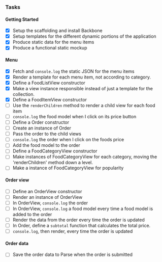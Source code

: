 ### Tasks
#### Getting Started
- [x] Setup the scaffolding and install Backbone
- [x] Setup templates for the different dynamic portions of the application
- [x] Produce static data for the menu items
- [x] Produce a functional static mockup

#### Menu
- [x] Fetch and `console.log` the static JSON for the menu items
- [x] Render a template for each menu item, not according to category.
- [x] Define a FoodListView constructor
- [x] Make a view instance responsible instead of just a template for the collection.
- [x] Define a FoodItemView constructor
- [ ] Use the `renderChildren` method to render a child view for each food item
- [ ] `console.log` the food model when I click on its price button
- [ ] Define a Order constructor
- [ ] Create an instance of Order
- [ ] Pass the order to the child views
- [ ] `console.log` the order when I click on the foods price
- [ ] Add the food model to the order
- [ ] Define a FoodCategoryView constructor
- [ ] Make instances of FoodCategoryView for each category, moving the 'renderChildren' method down a level.
- [ ] Make a instance of FoodCategoryView for popularity

#### Order view
- [ ] Define an OrderView constructor
- [ ] Render an instance of OrderView
- [ ] In OrderView, `console.log` the order
- [ ] In OrderView, `console.log` a food model every time a food model is added to the order
- [ ] Render the data from the order every time the order is updated
- [ ] In Order, define a `subtotal` function that calculates the total price.
- [ ] `console.log`, then render, every time the order is updated

#### Order data
- [ ] Save the order data to Parse when the order is submitted
